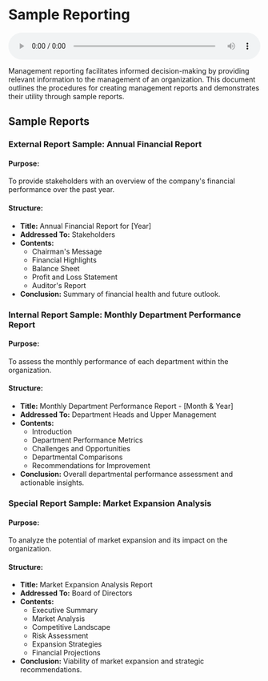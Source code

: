 # Sample Reporting

<audio controls style="width: 100%;">
  <source src="../../../../../audio/4th_sem/CMA/Unit-7 Management Reporting/7.b Sample Reports.mp3" type="audio/mpeg">
  Your browser does not support the audio element.
</audio>


Management reporting facilitates informed decision-making by providing relevant information to the management of an organization. This document outlines the procedures for creating management reports and demonstrates their utility through sample reports.

## Sample Reports

### External Report Sample: Annual Financial Report

#### Purpose:
To provide stakeholders with an overview of the company's financial performance over the past year.

#### Structure:
- **Title:** Annual Financial Report for [Year]
- **Addressed To:** Stakeholders
- **Contents:**
  - Chairman's Message
  - Financial Highlights
  - Balance Sheet
  - Profit and Loss Statement
  - Auditor's Report
- **Conclusion:** Summary of financial health and future outlook.

### Internal Report Sample: Monthly Department Performance Report

#### Purpose:
To assess the monthly performance of each department within the organization.

#### Structure:
- **Title:** Monthly Department Performance Report - [Month & Year]
- **Addressed To:** Department Heads and Upper Management
- **Contents:**
  - Introduction
  - Department Performance Metrics
  - Challenges and Opportunities
  - Departmental Comparisons
  - Recommendations for Improvement
- **Conclusion:** Overall departmental performance assessment and actionable insights.

### Special Report Sample: Market Expansion Analysis

#### Purpose:
To analyze the potential of market expansion and its impact on the organization.

#### Structure:
- **Title:** Market Expansion Analysis Report
- **Addressed To:** Board of Directors
- **Contents:**
  - Executive Summary
  - Market Analysis
  - Competitive Landscape
  - Risk Assessment
  - Expansion Strategies
  - Financial Projections
- **Conclusion:** Viability of market expansion and strategic recommendations.

